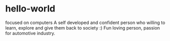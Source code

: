 # hello-world
focused on computers
A self developed and confident person who willing to learn, explore and give them back to society :)
Fun loving person, passion for automotive industry.
